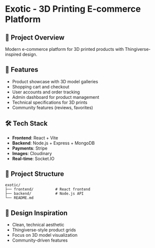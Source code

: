# Exotic - 3D Printing E-commerce Platform

## 🎯 Project Overview
Modern e-commerce platform for 3D printed products with Thingiverse-inspired design.

## 🚀 Features
- Product showcase with 3D model galleries
- Shopping cart and checkout
- User accounts and order tracking
- Admin dashboard for product management
- Technical specifications for 3D prints
- Community features (reviews, favorites)

## 🛠️ Tech Stack
- **Frontend**: React + Vite
- **Backend**: Node.js + Express + MongoDB
- **Payments**: Stripe
- **Images**: Cloudinary
- **Real-time**: Socket.IO

## 📁 Project Structure
```
exotic/
├── frontend/          # React frontend
├── backend/           # Node.js API
└── README.md
```

## 🎨 Design Inspiration
- Clean, technical aesthetic
- Thingiverse-style product grids
- Focus on 3D model visualization
- Community-driven features